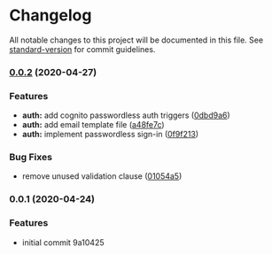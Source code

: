 # Changelog

All notable changes to this project will be documented in this file. See [standard-version](https://github.com/conventional-changelog/standard-version) for commit guidelines.

### [0.0.2](https://github.com/kimfucious/Authentify/compare/v0.0.1...v0.0.2) (2020-04-27)


### Features

* **auth:** add cognito passwordless auth triggers ([0dbd9a6](https://github.com/kimfucious/Authentify/commit/0dbd9a622d6f8af675da509437187ad793116cad))
* **auth:** add email template file ([a48fe7c](https://github.com/kimfucious/Authentify/commit/a48fe7c7564edfe4d7ffbab280b3afdaf1da0fc9))
* **auth:** implement passwordless sign-in ([0f9f213](https://github.com/kimfucious/Authentify/commit/0f9f2138b1cd0f82f4917552aa6af374b8597ca8))


### Bug Fixes

* remove unused validation clause ([01054a5](https://github.com/kimfucious/Authentify/commit/01054a518369265531ed59d226893b8a46a9e361))

### 0.0.1 (2020-04-24)


### Features

* initial commit 9a10425

